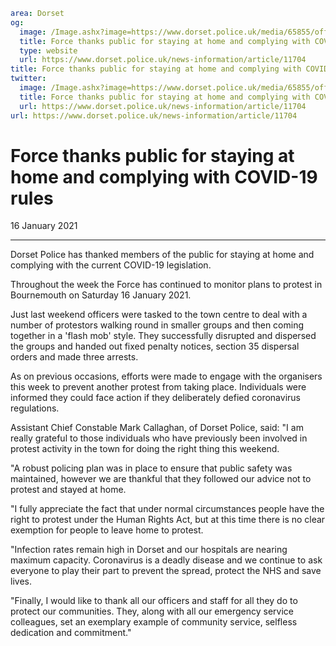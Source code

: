 ```yaml
area: Dorset
og:
  image: /Image.ashx?image=https://www.dorset.police.uk/media/65855/officers-3-16-january-2021.jpg&amp;amp;width=150
  title: Force thanks public for staying at home and complying with COVID-19 rules
  type: website
  url: https://www.dorset.police.uk/news-information/article/11704
title: Force thanks public for staying at home and complying with COVID-19 rules |
twitter:
  image: /Image.ashx?image=https://www.dorset.police.uk/media/65855/officers-3-16-january-2021.jpg&amp;amp;width=150
  title: Force thanks public for staying at home and complying with COVID-19 rules
  url: https://www.dorset.police.uk/news-information/article/11704
url: https://www.dorset.police.uk/news-information/article/11704
```

# Force thanks public for staying at home and complying with COVID-19 rules

16 January 2021

* * *

Dorset Police has thanked members of the public for staying at home and complying with the current COVID-19 legislation.

Throughout the week the Force has continued to monitor plans to protest in Bournemouth on Saturday 16 January 2021.

Just last weekend officers were tasked to the town centre to deal with a number of protestors walking round in smaller groups and then coming together in a 'flash mob' style. They successfully disrupted and dispersed the groups and handed out fixed penalty notices, section 35 dispersal orders and made three arrests.

As on previous occasions, efforts were made to engage with the organisers this week to prevent another protest from taking place. Individuals were informed they could face action if they deliberately defied coronavirus regulations.

Assistant Chief Constable Mark Callaghan, of Dorset Police, said: "I am really grateful to those individuals who have previously been involved in protest activity in the town for doing the right thing this weekend.

"A robust policing plan was in place to ensure that public safety was maintained, however we are thankful that they followed our advice not to protest and stayed at home.

"I fully appreciate the fact that under normal circumstances people have the right to protest under the Human Rights Act, but at this time there is no clear exemption for people to leave home to protest.

"Infection rates remain high in Dorset and our hospitals are nearing maximum capacity. Coronavirus is a deadly disease and we continue to ask everyone to play their part to prevent the spread, protect the NHS and save lives.

"Finally, I would like to thank all our officers and staff for all they do to protect our communities. They, along with all our emergency service colleagues, set an exemplary example of community service, selfless dedication and commitment."
